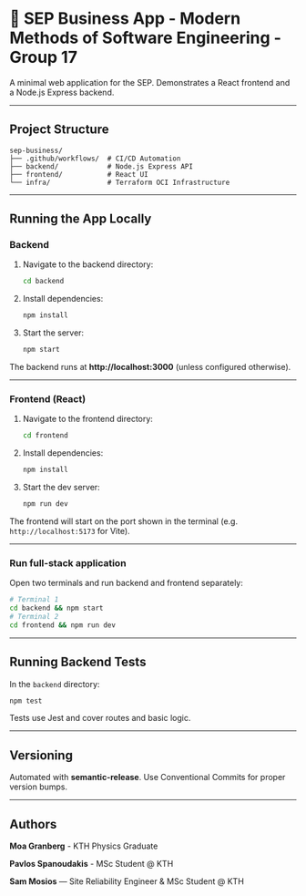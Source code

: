 # 🧱 SEP Business App - Modern Methods of Software Engineering - Group 17

A minimal web application for the SEP. Demonstrates a React frontend and a Node.js Express backend.

---

## Project Structure

```
sep-business/
├── .github/workflows/  # CI/CD Automation
├── backend/            # Node.js Express API
├── frontend/           # React UI
└── infra/              # Terraform OCI Infrastructure
```

---

## Running the App Locally

### Backend

1. Navigate to the backend directory:
   ```bash
   cd backend
   ```

2. Install dependencies:
   ```bash
   npm install
   ```

3. Start the server:
   ```bash
   npm start
   ```

The backend runs at **http://localhost:3000** (unless configured otherwise).

---

### Frontend (React)

1. Navigate to the frontend directory:
   ```bash
   cd frontend
   ```

2. Install dependencies:
   ```bash
   npm install
   ```

3. Start the dev server:
   ```bash
   npm run dev
   ```

The frontend will start on the port shown in the terminal (e.g. `http://localhost:5173` for Vite).

---

### Run full-stack application

Open two terminals and run backend and frontend separately:
```bash
# Terminal 1
cd backend && npm start
# Terminal 2
cd frontend && npm run dev
```

---

## Running Backend Tests

In the `backend` directory:
```bash
npm test
```

Tests use Jest and cover routes and basic logic.

---

## Versioning

Automated with **semantic-release**. Use Conventional Commits for proper version bumps.

---

## Authors

**Moa Granberg** - KTH Physics Graduate

**Pavlos Spanoudakis** - MSc Student @ KTH  

**Sam Mosios** — Site Reliability Engineer & MSc Student @ KTH
